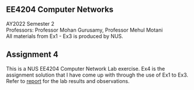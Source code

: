## EE4204 Computer Networks
AY2022 Semester 2  
Professors: Professor Mohan Gurusamy, Professor Mehul Motani  
All materials from Ex1 - Ex3 is produced by NUS. 

## Assignment 4

This is a NUS EE4204 Computer Network Lab exercise. Ex4 is the assignment solution that I have come up with through the use of Ex1 to Ex3. Refer to [report](report/EE4204_SocketProgramming_NGTZEKEAN.xlsx) for the lab results and observations.
